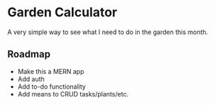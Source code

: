 # Garden Calculator

A very simple way to see what I need to do in the garden this month.

## Roadmap

- Make this a MERN app
- Add auth
- Add to-do functionality
- Add means to CRUD tasks/plants/etc.

